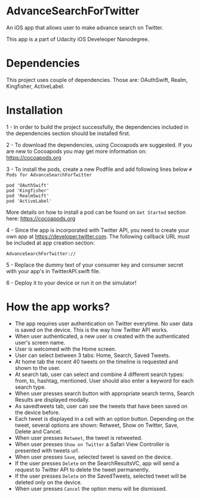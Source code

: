# AdvanceSearchForTwitter
An iOS app that allows user to make advance search on Twitter. 

This app is a part of Udacity iOS Develeoper Nanodegree.

# Dependencies
This project uses couple of dependencies. Those are: OAuthSwift, Realm, Kingfisher, ActiveLabel.

# Installation
1 - In order to build the project successfully, the dependencies included in the dependencies section should be installed first.

2 - To download the dependencies, using Cocoapods are suggested. If you are new to Cocoapods you may get more information on: https://cocoapods.org

3 - To install the pods, create a new Podfile and add following lines below `# Pods for AdvanceSearchForTwitter`
```
pod 'OAuthSwift'
pod 'Kingfisher'
pod 'RealmSwift'
pod 'ActiveLabel'
```
More details on how to install a pod can be found on `Get Started` section here: https://cocoapods.org 

4 - Since the app is incorporated with Twitter API, you need to create your own app at https://developer.twitter.com.
The following callback URL must be included at app creation section:
```
AdvanceSearchForTwitter://
```
5 - Replace the dummy text of your consumer key and consumer secret with your app's in TwitterAPI.swift file.

6 - Deploy it to your device or run it on the simulator!

# How the app works?
- The app requires user authentication on Twitter everytime. No user data is saved on the device. This is the way how Twitter API works.
- When user authenticated, a new user is created with the authenticated user's screen name.
- User is welcomed with the Home screen.
- User can select between 3 tabs: Home, Search, Saved Tweets.
- At home tab the recent 40 tweets on the timeline is requested and shown to the user.
- At search tab, user can select and combine 4 different search types: from, to, hashtag, mentioned. User should also enter a keyword for each search type.
- When user presses search button with appropriate search terms, Search Results are displayed modally. 
- As savedtweets tab, user can see the tweets that have been saved on the device before.
- Each tweet is displayed in a cell with an option button. Depending on the tweet, several options are shown: Retweet, Show on Twitter, Save, Delete and Cancel.
- When user presses `Retweet`, the tweet is retweeted.
- When user presses `Show on Twitter` a Safari View Controller is presented with tweets url.
- When user presses `Save`, selected tweet is saved on the device.
- If the user presses `Delete` on the SearchResultsVC, app will send a request to Twitter API to delete the tweet permanently.
- If the user presses `Delete` on the SavedTweets, selected tweet will be deleted only on the device.
- When user presses `Cancel` the option menu will be dismissed.
